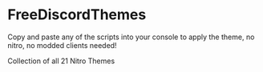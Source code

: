 # FreeDiscordThemes

Copy and paste any of the scripts into your console to apply the theme, no nitro, no modded clients needed!

Collection of all 21 Nitro Themes
